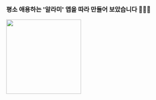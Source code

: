### 평소 애용하는 '알라미' 앱을 따라 만들어 보았습니다 👩🏻‍💻
<img src="https://user-images.githubusercontent.com/96823668/192740838-549c7e8a-cca9-4fef-8dad-4511ddc47972.png" height="200">
